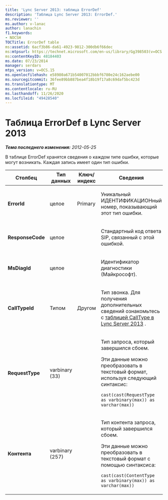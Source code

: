 ```yaml
---
title: 'Lync Server 2013: таблица ErrorDef'
description: 'Таблица Lync Server 2013: ErrorDef.'
ms.reviewer: ''
ms.author: v-lanac
author: lanachin
f1.keywords:
- NOCSH
TOCTitle: ErrorDef table
ms:assetid: 6acf3b86-da61-4923-9812-300db6f66dec
ms:mtpsurl: https://technet.microsoft.com/en-us/library/Gg398503(v=OCS.15)
ms:contentKeyID: 48184403
ms.date: 07/23/2014
manager: serdars
mtps_version: v=OCS.15
ms.openlocfilehash: e58980a671b54007012bbbf6780e24c162aebe00
ms.sourcegitcommit: 36fee89bb887bea4f18b19f17a8c69daf5bc423d
ms.translationtype: MT
ms.contentlocale: ru-RU
ms.lasthandoff: 11/26/2020
ms.locfileid: "49428540"
---
```

# <a name="errordef-table-in-lync-server-2013"></a>Таблица ErrorDef в Lync Server 2013

<div data-xmlns="http://www.w3.org/1999/xhtml">

<div class="topic" data-xmlns="http://www.w3.org/1999/xhtml" data-msxsl="urn:schemas-microsoft-com:xslt" data-cs="https://msdn.microsoft.com/">

<div data-asp="https://msdn2.microsoft.com/asp">



</div>

<div id="mainSection">

<div id="mainBody">

<span> </span>

_**Тема последнего изменения:** 2012-05-25_

В таблице ErrorDef хранятся сведения о каждом типе ошибки, которые могут возникать. Каждая запись имеет один тип ошибки.


<table>
<colgroup>
<col style="width: 25%" />
<col style="width: 25%" />
<col style="width: 25%" />
<col style="width: 25%" />
</colgroup>
<thead>
<tr class="header">
<th>Столбец</th>
<th>Тип данных</th>
<th>Ключ/индекс</th>
<th>Сведения</th>
</tr>
</thead>
<tbody>
<tr class="odd">
<td><p><strong>ErrorId</strong></p></td>
<td><p>целое</p></td>
<td><p>Primary</p></td>
<td><p>Уникальный ИДЕНТИФИКАЦИОНный номер, показывающий этот тип ошибки.</p></td>
</tr>
<tr class="even">
<td><p><strong>ResponseCode</strong></p></td>
<td><p>целое</p></td>
<td><p> </p></td>
<td><p>Стандартный код ответа SIP, связанный с этой ошибкой.</p></td>
</tr>
<tr class="odd">
<td><p><strong>MsDiagId</strong></p></td>
<td><p>целое</p></td>
<td><p> </p></td>
<td><p>Идентификатор диагностики (Майкрософт).</p></td>
</tr>
<tr class="even">
<td><p><strong>CallTypeId</strong></p></td>
<td><p>Типом</p></td>
<td><p>Другом</p></td>
<td><p>Тип звонка. Для получения дополнительных сведений ознакомьтесь с <a href="lync-server-2013-calltype-table.md">таблицей CallType в Lync Server 2013</a> .</p></td>
</tr>
<tr class="odd">
<td><p><strong>RequestType</strong></p></td>
<td><p>varbinary (33)</p></td>
<td><p> </p></td>
<td><p>Тип запроса, который завершился сбоем.</p>
<p>Эти данные можно преобразовать в текстовый формат, используя следующий синтаксис:</p>
<p><code>cast(cast(RequestType as varbinary(max)) as varchar(max))</code></p></td>
</tr>
<tr class="even">
<td><p><strong>Контента</strong></p></td>
<td><p>varbinary (257)</p></td>
<td><p> </p></td>
<td><p>Тип контента запроса, который завершился сбоем.</p>
<p>Эти данные можно преобразовать в текстовый формат с помощью синтаксиса:</p>
<p><code>cast(cast(ContentType as varbinary(max)) as varchar(max))</code></p></td>
</tr>
</tbody>
</table>


</div>

<span> </span>

</div>

</div>

</div>

